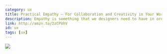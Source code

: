 ```yaml
---
category: ux
title: Practical Empathy — For Collaboration and Creativity in Your Work
description: Empathy is something that we designers need to have in order to design products that are specifically meant for those who we intend to present it to. 
link: http://amzn.to/2zCPUhV
id: ux
tags: [ux]
---
```

<a target="_blank"  href="https://www.amazon.com/gp/product/1933820489/ref=as_li_tl?ie=UTF8&camp=1789&creative=9325&creativeASIN=1933820489&linkCode=as2&tag=compassofdesi-20&linkId=fd2bea14a6d5a146a3b8e44112d8fb62"><img border="0" src="//ws-na.amazon-adsystem.com/widgets/q?_encoding=UTF8&MarketPlace=US&ASIN=1933820489&ServiceVersion=20070822&ID=AsinImage&WS=1&Format=_SL250_&tag=compassofdesi-20" ></a><img src="//ir-na.amazon-adsystem.com/e/ir?t=compassofdesi-20&l=am2&o=1&a=1933820489" width="1" height="1" border="0" alt="" style="border:none !important; margin:0px !important;" />
